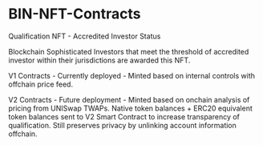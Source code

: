 # BIN-NFT-Contracts
Qualification NFT - Accredited Investor Status

Blockchain Sophisticated Investors that meet the threshold of accredited investor within their jurisdictions are awarded this NFT.

V1 Contracts - Currently deployed - Minted based on internal controls with offchain price feed.

V2 Contracts - Future deployment - Minted based on onchain analysis of pricing from UNISwap TWAPs. Native token balances + ERC20 equivalent token balances sent to V2 Smart Contract to increase transparency of qualification. Still preserves privacy by unlinking account information offchain.
